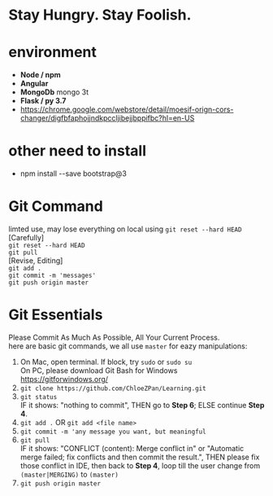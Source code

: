 # Stay Hungry. Stay Foolish.

# environment
- **Node / npm**  
- **Angular**  
- **MongoDb**  mongo 3t
- **Flask / py 3.7**  
- https://chrome.google.com/webstore/detail/moesif-orign-cors-changer/digfbfaphojjndkpccljibejjbppifbc?hl=en-US

# other need to install
- npm install --save bootstrap@3


# Git Command
limted use, may lose everything on local using `git reset --hard HEAD` [Carefully]
<br/>
`git reset --hard HEAD`<br/>
`git pull`<br/>
[Revise, Editing]<br/>
`git add . `<br/>
`git commit -m 'messages' `<br/>
`git push origin master`<br/>


# Git Essentials
Please Commit As Much As Possible, All Your Current Process.<br/>
here are basic git commands, we all use `master` for eazy manipulations: <br/>
1. On Mac, open terminal. If block, try `sudo` or `sudo su` <br />
   On PC, please download Git Bash for Windows https://gitforwindows.org/
2. `git clone https://github.com/ChloeZPan/Learning.git`
3. `git status` <br />
   IF it shows: "nothing to commit", THEN go to **Step 6**; ELSE continue **Step 4**.
4. `git add .`   OR   `git add <file name>`
5. `git commit -m 'any message you want, but meaningful`
6. `git pull`<br />
   IF it shows: "CONFLICT (content): Merge conflict in" or "Automatic merge failed; fix conflicts and then commit the result.", THEN please fix those conflict in IDE, then back to **Step 4**, loop till the user change from `(master|MERGING)` to `(master)`
7. `git push origin master`


